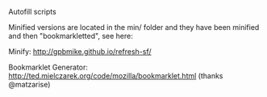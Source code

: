 Autofill scripts

Minified versions are located in the min/ folder and they have been
minified and then "bookmarkletted", see here:

Minify: http://gpbmike.github.io/refresh-sf/

Bookmarklet Generator: http://ted.mielczarek.org/code/mozilla/bookmarklet.html (thanks @matzarise)
